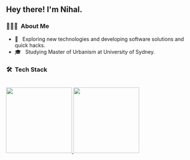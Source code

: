 
<h2> Hey there! I'm Nihal.</h2>

<h3> 👨🏻‍💻 &nbsp;About Me </h3>

- 🤔 &nbsp; Exploring new technologies and developing software solutions and quick hacks.
- 🎓 &nbsp; Studying Master of Urbanism at University of Sydney.
<h3> 🛠 &nbsp;Tech Stack</h3>

<br/>

<a href="https://github.com/mohdnihal29">
  <img height="180em" src="https://github-readme-stats.vercel.app/api?username=mohdnihal29&theme=buefy&show_icons=true" />
  <img height="180em" src="https://github-readme-stats.vercel.app/api/top-langs/?username=AVS1508&theme=buefy&layout=compact" />
</a>

<br/>
